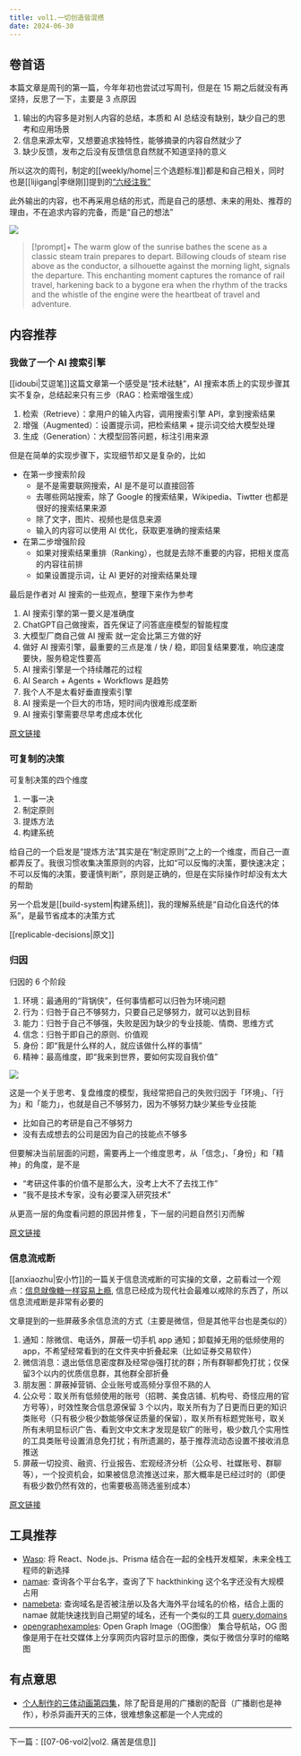 ```yaml
---
title: vol1.一切创造皆混搭
date: 2024-06-30
---
```


## 卷首语

本篇文章是周刊的第一篇，今年年初也尝试过写周刊，但是在 15 期之后就没有再坚持，反思了一下，主要是 3 点原因

1. 输出的内容多是对别人内容的总结，本质和 AI 总结没有缺别，缺少自己的思考和应用场景
2. 信息来源太窄，又想要追求独特性，能够摘录的内容自然就少了
3. 缺少反馈，发布之后没有反馈信息自然就不知道坚持的意义

所以这次的周刊，制定的[[weekly/home|三个选题标准]]都是和自己相关，同时也是[[lijigang|李继刚]]提到的[“六经注我”](https://web.okjike.com/originalPost/6639fc6fa922aa28d0faff72)

此外输出的内容，也不再采用总结的形式，而是自己的感想、未来的用处、推荐的理由，不在追求内容的完备，而是“自己的想法”

![](https://image.hackthinking.com/vol1/banner.jpg)

> [!prompt]+
> The warm glow of the sunrise bathes the scene as a classic steam train prepares to depart. Billowing clouds of steam rise above as the conductor, a silhouette against the morning light, signals the departure. This enchanting moment captures the romance of rail travel, harkening back to a bygone era when the rhythm of the tracks and the whistle of the engine were the heartbeat of travel and adventure.

## 内容推荐

### 我做了一个 AI 搜索引擎

[[idoubi|艾逗笔]]这篇文章第一个感受是“技术祛魅”，AI 搜索本质上的实现步骤其实不复杂，总结起来只有三步（RAG：检索增强生成）

1. 检索（Retrieve）：拿用户的输入内容，调用搜索引擎 API，拿到搜索结果
2. 增强（Augmented）：设置提示词，把检索结果 + 提示词交给大模型处理
3. 生成（Generation）：大模型回答问题，标注引用来源

但是在简单的实现步骤下，实现细节却又是复杂的，比如

- 在第一步搜索阶段
    - 是不是需要联网搜索，AI 是不是可以直接回答
    - 去哪些网站搜索，除了 Google 的搜索结果，Wikipedia、Tiwtter 也都是很好的搜索结果来源
    - 除了文字，图片、视频也是信息来源
    - 输入的内容可以使用 AI 优化，获取更准确的搜索结果
- 在第二步增强阶段
    - 如果对搜索结果重排（Ranking），也就是去除不重要的内容，把相关度高的内容往前排
    - 如果设置提示词，让 AI 更好的对搜索结果处理

最后是作者对 AI 搜索的一些观点，整理下来作为参考

1. AI 搜索引擎的第一要义是准确度
2. ChatGPT自己做搜索，首先保证了问答底座模型的智能程度
3. 大模型厂商自己做 AI 搜索 就一定会比第三方做的好
4. 做好 AI 搜索引擎，最重要的三点是准 / 快 / 稳，即回复结果要准，响应速度要快，服务稳定性要高
5. AI 搜索引擎是一个持续雕花的过程
6. AI Search + Agents + Workflows 是趋势
7. 我个人不是太看好垂直搜索引擎
8. AI 搜索是一个巨大的市场，短时间内很难形成垄断
9. AI 搜索引擎需要尽早考虑成本优化

[原文链接](https://idoubi.cc/posts/ai-search-engine/)

### 可复制的决策

可复制决策的四个维度

1. 一事一决
2. 制定原则
3. 提炼方法
4. 构建系统

给自己的一个启发是“提炼方法”其实是在“制定原则”之上的一个维度，而自己一直都弄反了。我很习惯收集决策原则的内容，比如“可以反悔的决策，要快速决定；不可以反悔的决策，要谨慎判断”，原则是正确的，但是在实际操作时却没有太大的帮助

另一个启发是[[build-system|构建系统]]，我的理解系统是“自动化自迭代的体系”，是最节省成本的决策方式

[[replicable-decisions|原文]]

### 归因

归因的 6 个阶段

1. 环境：最通用的“背锅侠”，任何事情都可以归咎为环境问题
2. 行为：归咎于自己不够努力，只要自己足够努力，就可以达到目标
3. 能力：归咎于自己不够强，失败是因为缺少的专业技能、情商、思维方式
4. 信念：归咎于即自己的原则、价值观
5. 身份：即“我是什么样的人，就应该做什么样的事情”
6. 精神：最高维度，即“我来到世界，要如何实现自我价值”

![](https://image.hackthinking.com/vol1/attributed.webp)

这是一个关于思考、复盘维度的模型，我经常把自己的失败归因于「环境」、「行为」和「能力」，也就是自己不够努力，因为不够努力缺少某些专业技能

- 比如自己的考研是自己不够努力
- 没有去成想去的公司是因为自己的技能点不够多

但要解决当前层面的问题，需要再上一个维度思考，从「信念」、「身份」和「精神」的角度，是不是

- “考研这件事的价值不是那么大，没考上大不了去找工作”
- “我不是技术专家，没有必要深入研究技术”

从更高一层的角度看问题的原因并修复，下一层的问题自然引刃而解

[原文链接](https://mp.weixin.qq.com/s/6sZYFn39tg5_zPAiC7cFyQ)

### 信息流戒断

[[anxiaozhu|安小竹]]的一篇关于信息流戒断的可实操的文章，之前看过一个观点：[信息就像糖一样容易上瘾](https://www.ruanyifeng.com/blog/2024/06/weekly-issue-306.html), 信息已经成为现代社会最难以戒除的东西了，所以信息流戒断是非常有必要的

文章提到的一些屏蔽多余信息流的方式（主要是微信，但是其他平台也是类似的）

1. 通知：除微信、电话外，屏蔽一切手机 app 通知；卸载掉无用的低频使用的 app，不希望经常看到的在文件夹中折叠起来（比如证券交易软件）
2. 微信消息：退出低信息密度群及经常@强打扰的群；所有群聊都免打扰；仅保留3个以内的优质信息群，其他群全部折叠
3. 朋友圈：屏蔽掉营销、企业账号或高频分享但不熟的人
4. 公众号：取关所有低频使用的账号（招聘、美食店铺、机构号、奇怪应用的官方号等），时效性聚合信息源保留 3 个以内，取关所有为了日更而日更的知识类账号（只有极少极少数能够保证质量的保留），取关所有标题党账号，取关所有未明显标识广告、看到文中文末才发现是软广的账号，极少数几个实用性的工具类账号设置消息免打扰；有所遗漏的，基于推荐流动态设置不接收消息推送
5. 屏蔽一切投资、融资、行业报告、宏观经济分析（公众号、社媒账号、群聊等），一个投资机会，如果被信息流推送过来，那大概率是已经过时的（即便有极少数仍然有效的，也需要极高筛选鉴别成本）

[原文链接](https://mp.weixin.qq.com/s/XKBamAxi5-taPjwLnE4BwA)

## 工具推荐

- [Wasp](https://wasp-lang.dev/): 将 React、Node.js、Prisma 结合在一起的全栈开发框架，未来全栈工程师的新选择
- [namae](https://namae.dev/): 查询各个平台名字，查询了下 hackthinking 这个名字还没有大规模占用
- [namebeta](https://namebeta.com/): 查询域名是否被注册以及各大海外平台域名的价格，结合上面的 namae 就能快速找到自己期望的域名，还有一个类似的工具 [query.domains](https://query.domains/)
- [opengraphexamples](https://opengraphexamples.com/): Open Graph Image（OG图像） 集合导航站，OG 图像是用于在社交媒体上分享网页内容时显示的图像，类似于微信分享时的缩略图

## 有点意思

- [个人制作的三体动画第四集](https://www.bilibili.com/video/BV1z1421r7Cg/)，除了配音是用的广播剧的配音（广播剧也是神作），秒杀异画开天的三体，很难想象这都是一个人完成的

---

下一篇：[[07-06-vol2|vol2. 痛苦是信息]]
